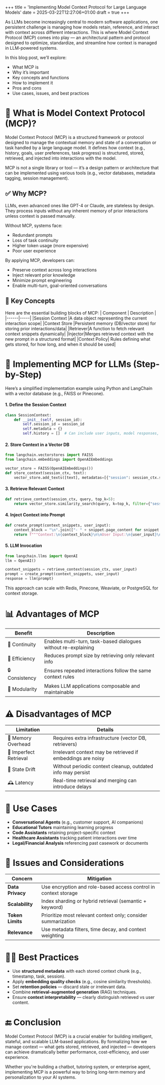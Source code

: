 +++
title = 'Implementing Model Context Protocol for Large Language Models'
date = 2025-03-22T12:27:06+01:00
draft = true
+++

As LLMs become increasingly central to modern software applications, one persistent challenge is managing how models retain, reference, and interact with context across different interactions. This is where Model Context Protocol (MCP) comes into play — an architectural pattern and protocol designed to optimize, standardize, and streamline how context is managed in LLM-powered systems.

In this blog post, we’ll explore:

- What MCP is
- Why it’s important
- Key concepts and functions
- How to implement it
- Pros and cons
- Use cases, issues, and best practices

# 📌 What is Model Context Protocol (MCP)?

Model Context Protocol (MCP) is a structured framework or protocol designed to manage the contextual memory and state of a conversation or task handled by a large language model. It defines how context (e.g., history, goals, user preferences, task progress) is structured, stored, retrieved, and injected into interactions with the model.

MCP is not a single library or tool — it’s a design pattern or architecture that can be implemented using various tools (e.g., vector databases, metadata tagging, session management).

## ✅ Why MCP?

LLMs, even advanced ones like GPT-4 or Claude, are stateless by design. They process inputs without any inherent memory of prior interactions unless context is passed manually.

Without MCP, systems face:

- Redundant prompts
- Loss of task continuity
- Higher token usage (more expensive)
- Poor user experience

By applying MCP, developers can:

- Preserve context across long interactions
- Inject relevant prior knowledge
- Minimize prompt engineering
- Enable multi-turn, goal-oriented conversations

## 🧠 Key Concepts

Here are the essential building blocks of MCP:
| Component | Description |
|------|-----|
|Session Context |A data object representing the current interaction scope|
|Context Store |Persistent memory (DB/vector store) for storing prior interactions/data|
|Retriever|A function to fetch relevant context snippets dynamically|
|Injector|Merges retrieved context with the new prompt in a structured format|
|Context Policy| Rules defining what gets stored, for how long, and when it should be used|

# 🔧 Implementing MCP for LLMs (Step-by-Step)

Here’s a simplified implementation example using Python and LangChain with a vector database (e.g., FAISS or Pinecone).

#### 1. Define the Session Context

```python
class SessionContext:
    def __init__(self, session_id):
        self.session_id = session_id
        self.metadata = {}
        self.history = []  # Can include user inputs, model responses, task metadata
```

#### 2. Store Context in a Vector DB

```python
from langchain.vectorstores import FAISS
from langchain.embeddings import OpenAIEmbeddings

vector_store = FAISS(OpenAIEmbeddings())
def store_context(session_ctx, text):
    vector_store.add_texts([text], metadatas=[{"session": session_ctx.session_id}])
```

#### 3. Retrieve Relevant Context

```python
def retrieve_context(session_ctx, query, top_k=5):
    return vector_store.similarity_search(query, k=top_k, filter={"session": session_ctx.session_id})
```

#### 4. Inject Context into Prompt

```python
def create_prompt(context_snippets, user_input):
    context_block = "\n".join(["- " + snippet.page_content for snippet in context_snippets])
    return f"""Context:\n{context_block}\n\nUser Input:\n{user_input}\n\nResponse:"""
```

#### 5. LLM Invocation

```python
from langchain.llms import OpenAI
llm = OpenAI()

context_snippets = retrieve_context(session_ctx, user_input)
prompt = create_prompt(context_snippets, user_input)
response = llm(prompt)
```

This approach can scale with Redis, Pinecone, Weaviate, or PostgreSQL for context storage.

# 📊 Advantages of MCP

| Benefit        | Description                                                    |
| -------------- | -------------------------------------------------------------- |
| 🔁 Continuity  | Enables multi-turn, task-based dialogues without re-explaining |
| 💸 Efficiency  | Reduces prompt size by retrieving only relevant info           |
| 🔒 Consistency | Ensures repeated interactions follow the same context rules    |
| 🧱 Modularity  | Makes LLM applications composable and maintainable             |

# ⚠️ Disadvantages of MCP

| Limitation             | Details                                                     |
| ---------------------- | ----------------------------------------------------------- |
| 🧠 Memory Overhead     | Requires extra infrastructure (vector DB, retrievers)       |
| 🤖 Imperfect Retrieval | Irrelevant context may be retrieved if embeddings are noisy |
| 🔄 State Drift         | Without periodic context cleanup, outdated info may persist |
| 🕰️ Latency             | Real-time retrieval and merging can introduce delays        |

# 🧰 Use Cases

- **Conversational Agents** (e.g., customer support, AI companions)
- **Educational Tutors** maintaining learning progress
- **Code Assistants** retaining project-specific context
- **Healthcare Assistants** tracking patient interactions over time
- **Legal/Financial Analysis** referencing past casework or documents

# 🚧 Issues and Considerations

| Concern          | Mitigation                                                      |
| ---------------- | --------------------------------------------------------------- |
| **Data Privacy** | Use encryption and role-based access control in context storage |
| **Scalability**  | Index sharding or hybrid retrieval (semantic + keyword)         |
| **Token Limits** | Prioritize most relevant context only; consider summarization   |
| **Relevance**    | Use metadata filters, time decay, and context weighting         |

# 🧑‍🏫 Best Practices

- Use **structured metadata** with each stored context chunk (e.g., timestamp, task, session).
- Apply **embedding quality checks** (e.g., cosine similarity thresholds).
- Set **retention policies** — discard stale or irrelevant data.
- Combine **retrieval-augmented generation** (RAG) techniques.
- Ensure **context interpretability** — clearly distinguish retrieved vs user content.

# 🔚 Conclusion

Model Context Protocol (MCP) is a crucial enabler for building intelligent, stateful, and scalable LLM-based applications. By formalizing how we manage context — what gets stored, retrieved, and injected — developers can achieve dramatically better performance, cost-efficiency, and user experience.

Whether you're building a chatbot, tutoring system, or enterprise agent, implementing MCP is a powerful way to bring long-term memory and personalization to your AI systems.
